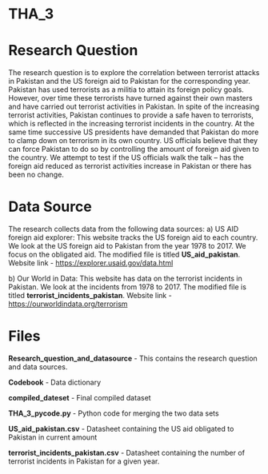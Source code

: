 # THA_3
# **Research Question**
The research question is to explore the correlation between terrorist attacks in Pakistan and the US foreign aid to Pakistan for the corresponding year.
Pakistan has used terrorists as a militia to attain its foreign policy goals. However, over time these terrorists have turned against their own masters and have carried out terrorist activities in Pakistan. In spite of the increasing terrorist activities, Pakistan continues to provide a safe haven to terrorists, which is reflected in the increasing terrorist incidents in the country.
At the same time successive US presidents have demanded that Pakistan do more to clamp down on terrorism in its own country. US officials believe that they can force Pakistan to do so by controlling the amount of foreign aid given to the country. We attempt to test if the US officials walk the talk – has the foreign aid reduced as terrorist activities increase in Pakistan or there has been no change.

# **Data Source**
The research collects data from the following data sources:
a)	US AID foreign aid explorer: This website tracks the US foreign aid to each country. We look at the US foreign aid to Pakistan from the year 1978 to 2017. We focus on the obligated aid. The modified file is titled **US_aid_pakistan**.
Website link - https://explorer.usaid.gov/data.html

b)	Our World in Data: This website has data on the terrorist incidents in Pakistan. We look at the incidents from 1978 to 2017. The modified file is titled **terrorist_incidents_pakistan**.
Website link - https://ourworldindata.org/terrorism

# **Files**
**Research_question_and_datasource** - This contains the research question and data sources.

**Codebook** - Data dictionary

**compiled_dateset** - Final compiled dataset

**THA_3_pycode.py** - Python code for merging the two data sets

**US_aid_pakistan.csv** - Datasheet containing the US aid obligated to Pakistan in current amount

**terrorist_incidents_pakistan.csv** - Datasheet containing the number of terrorist incidents in Pakistan for a given year.
